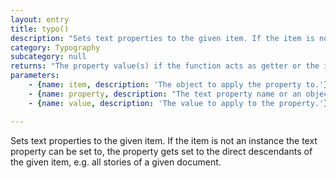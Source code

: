 ```yaml
---
layout: entry
title: typo()
description: "Sets text properties to the given item. If the item is not an instance the text property can be set to,\nthe property gets set to the direct descendants of the given item, e.g. all stories of a given document."
category: Typography
subcategory: null
returns: "The property value(s) if the function acts as getter or the items the property\n                                      was assigned to."
parameters:
    - {name: item, description: 'The object to apply the property to.'}
    - {name: property, description: "The text property name or an object of key/value property/value pairs.\n                                  If property is a string and no value is given, the function acts as getter."}
    - {name: value, description: 'The value to apply to the property.'}

---
```

Sets text properties to the given item. If the item is not an instance the text property can be set to,
the property gets set to the direct descendants of the given item, e.g. all stories of a given document.